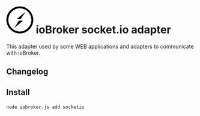 ![Logo](admin/socketio.png)
ioBroker socket.io adapter
=================
This adapter used by some WEB applications and adapters to communicate with ioBroker.

## Changelog

## Install

```node iobroker.js add socketio```